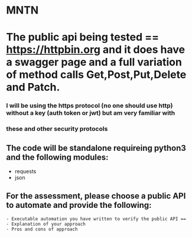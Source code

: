 # MNTN
# The public api being tested == https://httpbin.org and it does have a swagger page and a full variation of method calls Get,Post,Put,Delete and Patch.
  ### I will be using the https protocol (no one should use http) without a key (auth token or jwt) but am very familiar with 
  ### these and other security protocols
  
## The code will be standalone requireing python3 and the following modules:
   - requests
   - json
 
## For the assessment, please choose a public API to automate and provide the following:
 	- Executable automation you have written to verify the public API == 
 	- Explanation of your approach
 	- Pros and cons of approach
   
   
 
  
